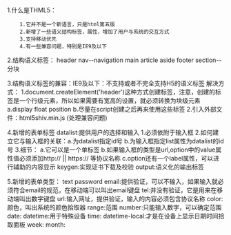 1.什么是THML5：

        1.它并不是一个新语言，只是html第五版
        2.新增了一些语义结构标签，属性，增加了用户与系统的交互方式
        3.支持移动优先
        4.有一些兼容问题，特别是IE9及以下


2.结构语义标签：
    header
    nav--navigation
    main
    article
    aside
    footer
    section--分块

3.结构语义标签的兼容：IE9及以下：不支持或者不完全支持H5的语义标签
    解决方式：
        1.document.createElement('header')这种方式创建标签，注意，创建的标签是一个行级元素，所以如果需要有宽高的设置，就必须转换为块级元素
            a.display float position
            b.尽量在script创建之后再来使用这些标签
        2.引入外部文件：html5shiv.min.js (处理兼容问题)

4.新增的表单标签
    datalist:提供用户的选择和输入
        1.必须依附于输入框
        2.如何建立它与输入框的关联：a.为datalist指定id号  b.为输入框指定list属性为datalist的id号
        3.细节：
            a.它可以是一个单标签
            b.如果输入框的类型是url,option中的value属性值必须添加http:// || https:// 等协议名称
            c.option还有一个label属性，可以进行辅助的内容显示
    keygen:实现证书下载及校验
    output:语义化的输出标签

5.新增的表单类型：
    text
    password
    email:提供验证，可以不输入，如果输入就必须符合email的规范，在移动端可以叫出email键盘
    tel:并没有验证，它是用来在移动端叫出数字键盘
    url:输入网址，提供验证，输入的内容必须包含协议名称
    color:颜色，叫出系统的颜色拾取器
    range:范围
    number:只能输入数字，可以确定范围
    date:
    datetime:用于特殊设备
    time:
    datetime-local:才是在设备上显示日期时间拾取面板
    week:
    month: